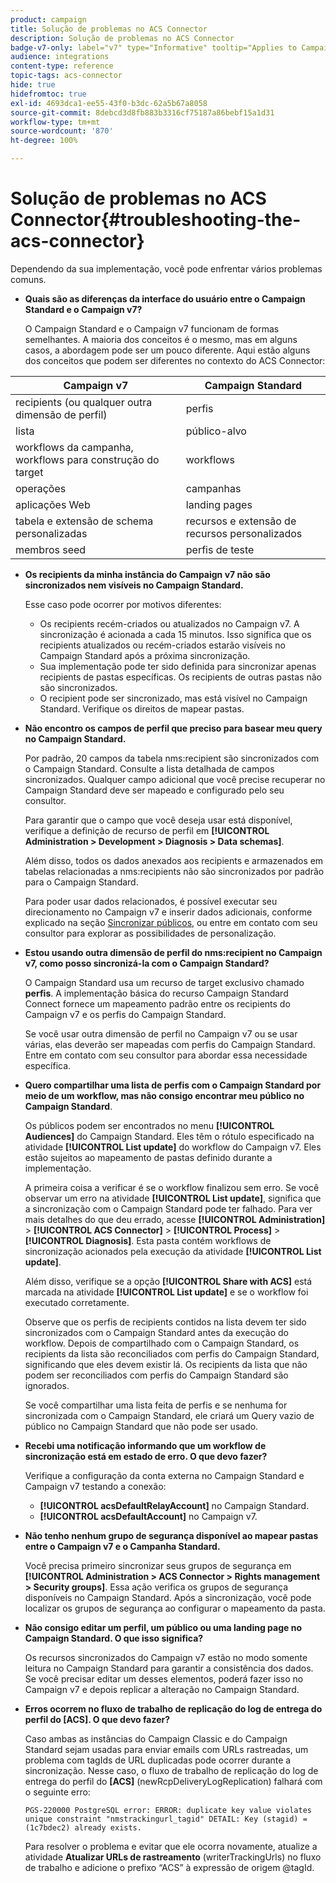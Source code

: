 ```yaml
---
product: campaign
title: Solução de problemas no ACS Connector
description: Solução de problemas no ACS Connector
badge-v7-only: label="v7" type="Informative" tooltip="Applies to Campaign Classic v7 only"
audience: integrations
content-type: reference
topic-tags: acs-connector
hide: true
hidefromtoc: true
exl-id: 4693dca1-ee55-43f0-b3dc-62a5b67a8058
source-git-commit: 8debcd3d8fb883b3316cf75187a86bebf15a1d31
workflow-type: tm+mt
source-wordcount: '870'
ht-degree: 100%

---
```


# Solução de problemas no ACS Connector{#troubleshooting-the-acs-connector}



Dependendo da sua implementação, você pode enfrentar vários problemas comuns.

* **Quais são as diferenças da interface do usuário entre o Campaign Standard e o Campaign v7?**

   O Campaign Standard e o Campaign v7 funcionam de formas semelhantes. A maioria dos conceitos é o mesmo, mas em alguns casos, a abordagem pode ser um pouco diferente. Aqui estão alguns dos conceitos que podem ser diferentes no contexto do ACS Connector:

<table> 
 <thead> 
  <tr> 
   <th> Campaign v7<br /> </th> 
   <th> Campaign Standard<br /> </th> 
  </tr> 
 </thead> 
 <tbody> 
  <tr> 
   <td> recipients (ou qualquer outra dimensão de perfil)<br /> </td> 
   <td> perfis<br /> </td> 
  </tr> 
  <tr> 
   <td> lista<br /> </td> 
   <td> público-alvo<br /> </td> 
  </tr> 
  <tr> 
   <td> workflows da campanha, workflows para construção do target<br /> </td> 
   <td> workflows<br /> </td> 
  </tr> 
  <tr> 
   <td> operações<br /> </td> 
   <td> campanhas<br /> </td> 
  </tr> 
  <tr> 
   <td> aplicações Web<br /> </td> 
   <td> landing pages<br /> </td> 
  </tr> 
  <tr> 
   <td> tabela e extensão de schema personalizadas<br /> </td> 
   <td> recursos e extensão de recursos personalizados<br /> </td> 
  </tr> 
  <tr> 
   <td> membros seed<br /> </td> 
   <td> perfis de teste<br /> </td> 
  </tr> 
 </tbody> 
</table>

* **Os recipients da minha instância do Campaign v7 não são sincronizados nem visíveis no Campaign Standard.**

   Esse caso pode ocorrer por motivos diferentes:

   * Os recipients recém-criados ou atualizados no Campaign v7. A sincronização é acionada a cada 15 minutos. Isso significa que os recipients atualizados ou recém-criados estarão visíveis no Campaign Standard após a próxima sincronização.
   * Sua implementação pode ter sido definida para sincronizar apenas recipients de pastas específicas. Os recipients de outras pastas não são sincronizados.
   * O recipient pode ser sincronizado, mas está visível no Campaign Standard. Verifique os direitos de mapear pastas.

* **Não encontro os campos de perfil que preciso para basear meu query no Campaign Standard.**

   Por padrão, 20 campos da tabela nms:recipient são sincronizados com o Campaign Standard. Consulte a lista detalhada de campos sincronizados. Qualquer campo adicional que você precise recuperar no Campaign Standard deve ser mapeado e configurado pelo seu consultor.

   Para garantir que o campo que você deseja usar está disponível, verifique a definição de recurso de perfil em **[!UICONTROL Administration > Development > Diagnosis > Data schemas]**.

   Além disso, todos os dados anexados aos recipients e armazenados em tabelas relacionadas a nms:recipients não são sincronizados por padrão para o Campaign Standard.

   Para poder usar dados relacionados, é possível executar seu direcionamento no Campaign v7 e inserir dados adicionais, conforme explicado na seção [Sincronizar públicos](../../integrations/using/synchronizing-audiences.md), ou entre em contato com seu consultor para explorar as possibilidades de personalização.

* **Estou usando outra dimensão de perfil do nms:recipient no Campaign v7, como posso sincronizá-la com o Campaign Standard?**

   O Campaign Standard usa um recurso de target exclusivo chamado **perfis**. A implementação básica do recurso Campaign Standard Connect fornece um mapeamento padrão entre os recipients do Campaign v7 e os perfis do Campaign Standard.

   Se você usar outra dimensão de perfil no Campaign v7 ou se usar várias, elas deverão ser mapeadas com perfis do Campaign Standard. Entre em contato com seu consultor para abordar essa necessidade específica.

* **Quero compartilhar uma lista de perfis com o Campaign Standard por meio de um workflow, mas não consigo encontrar meu público no Campaign Standard**.

   Os públicos podem ser encontrados no menu **[!UICONTROL Audiences]** do Campaign Standard. Eles têm o rótulo especificado na atividade **[!UICONTROL List update]** do workflow do Campaign v7. Eles estão sujeitos ao mapeamento de pastas definido durante a implementação.

   A primeira coisa a verificar é se o workflow finalizou sem erro. Se você observar um erro na atividade **[!UICONTROL List update]**, significa que a sincronização com o Campaign Standard pode ter falhado. Para ver mais detalhes do que deu errado, acesse **[!UICONTROL Administration]** > **[!UICONTROL ACS Connector]** > **[!UICONTROL Process]** > **[!UICONTROL Diagnosis]**. Esta pasta contém workflows de sincronização acionados pela execução da atividade **[!UICONTROL List update]**.

   Além disso, verifique se a opção **[!UICONTROL Share with ACS]** está marcada na atividade **[!UICONTROL List update]** e se o workflow foi executado corretamente.

   Observe que os perfis de recipients contidos na lista devem ter sido sincronizados com o Campaign Standard antes da execução do workflow. Depois de compartilhado com o Campaign Standard, os recipients da lista são reconciliados com perfis do Campaign Standard, significando que eles devem existir lá. Os recipients da lista que não podem ser reconciliados com perfis do Campaign Standard são ignorados.

   Se você compartilhar uma lista feita de perfis e se nenhuma for sincronizada com o Campaign Standard, ele criará um Query vazio de público no Campaign Standard que não pode ser usado.

* **Recebi uma notificação informando que um workflow de sincronização está em estado de erro. O que devo fazer?**

   Verifique a configuração da conta externa no Campaign Standard e Campaign v7 testando a conexão:

   * **[!UICONTROL acsDefaultRelayAccount]** no Campaign Standard.
   * **[!UICONTROL acsDefaultAccount]** no Campaign v7.

* **Não tenho nenhum grupo de segurança disponível ao mapear pastas entre o Campaign v7 e o Campanha Standard.**

   Você precisa primeiro sincronizar seus grupos de segurança em **[!UICONTROL Administration > ACS Connector > Rights management > Security groups]**. Essa ação verifica os grupos de segurança disponíveis no Campaign Standard. Após a sincronização, você pode localizar os grupos de segurança ao configurar o mapeamento da pasta.

* **Não consigo editar um perfil, um público ou uma landing page no Campaign Standard. O que isso significa?**

   Os recursos sincronizados do Campaign v7 estão no modo somente leitura no Campaign Standard para garantir a consistência dos dados. Se você precisar editar um desses elementos, poderá fazer isso no Campaign v7 e depois replicar a alteração no Campaign Standard.

* **Erros ocorrem no fluxo de trabalho de replicação do log de entrega do perfil do [ACS]. O que devo fazer?**

   Caso ambas as instâncias do Campaign Classic e do Campaign Standard sejam usadas para enviar emails com URLs rastreadas, um problema com tagIds de URL duplicadas pode ocorrer durante a sincronização. Nesse caso, o fluxo de trabalho de replicação do log de entrega do perfil do **[ACS]** (newRcpDeliveryLogReplication) falhará com o seguinte erro:

   ```PGS-220000 PostgreSQL error: ERROR: duplicate key value violates unique constraint "nmstrackingurl_tagid" DETAIL: Key (stagid) = (1c7bdec2) already exists.```

   Para resolver o problema e evitar que ele ocorra novamente, atualize a atividade **Atualizar URLs de rastreamento** (writerTrackingUrls) no fluxo de trabalho e adicione o prefixo “ACS” à expressão de origem @tagId.
